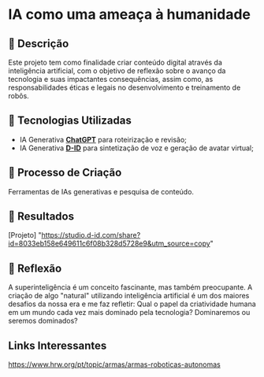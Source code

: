 # IA como uma ameaça à humanidade

## 📒 Descrição
Este projeto tem como finalidade criar conteúdo digital através da inteligência artificial, com o objetivo de reflexão sobre o avanço da tecnologia e suas impactantes consequências, assim como, as responsabilidades éticas e legais no desenvolvimento e treinamento de robôs.

## 🤖 Tecnologias Utilizadas
- IA Generativa **[ChatGPT](https://chat.openai.com)** para roteirização e revisão;
- IA Generativa **[D-ID](https://www.d-id.com)** para sintetização de voz e geração de avatar virtual;

## 🧐 Processo de Criação
Ferramentas de IAs generativas e pesquisa de conteúdo.

## 🚀 Resultados
[Projeto] "https://studio.d-id.com/share?id=8033eb158e649611c6f08b328d5728e9&utm_source=copy"

## 💭 Reflexão 
A superinteligência é um conceito fascinante, mas também preocupante.
A criação de algo "natural" utilizando inteligência artificial é um dos maiores desafios da nossa era e me faz refletir:
Qual o papel da criatividade humana em um mundo cada vez mais dominado pela tecnologia? 
Dominaremos ou seremos dominados?

## Links Interessantes
https://www.hrw.org/pt/topic/armas/armas-roboticas-autonomas

